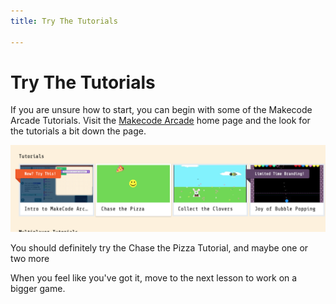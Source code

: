 ```yaml
---
title: Try The Tutorials

---
```



# Try The Tutorials

If you are unsure how to start, you can begin with some of the Makecode Arcade Tutorials. Visit the [Makecode Arcade](https://arcade.makecode.com/)
home page and the look for the tutorials a bit down the page. 

<div class="centered-image"><img src="./tutorials.png" width="600px"></div>

You should definitely try the Chase the Pizza Tutorial, and maybe one or two more

When you feel like you've got it, move to the next lesson to work on a bigger game.
